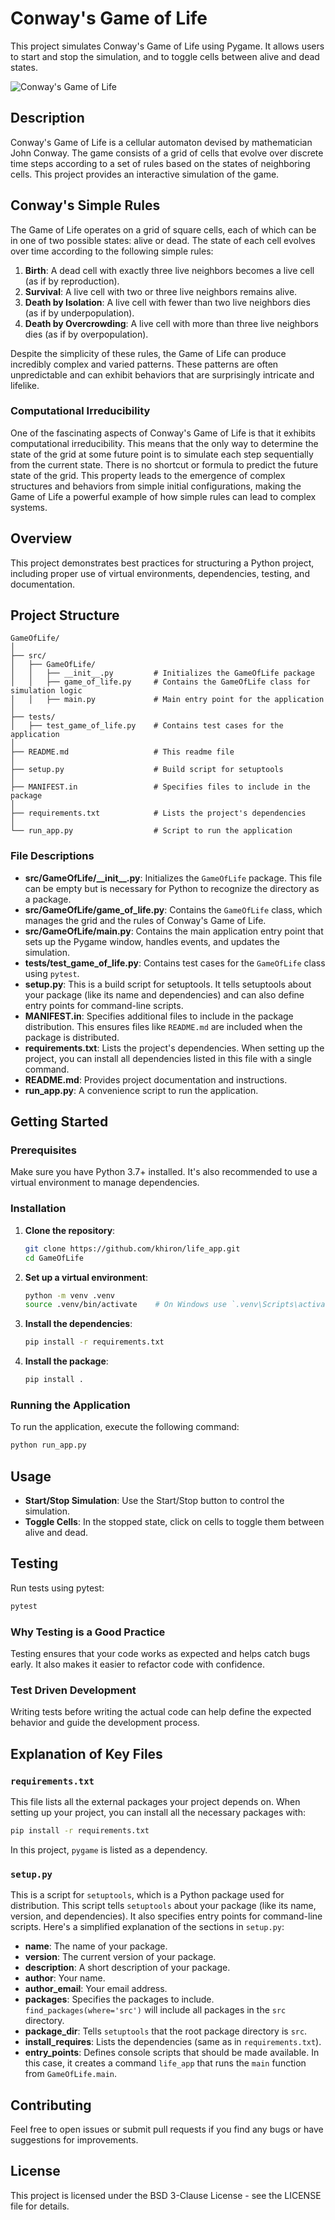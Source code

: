 # Conway's Game of Life

This project simulates Conway's Game of Life using Pygame. It allows users to start and stop the simulation, and to toggle cells between alive and dead states.

![Conway's Game of Life](screenshot.png)


## Description

Conway's Game of Life is a cellular automaton devised by mathematician John Conway. The game consists of a grid of cells that evolve over discrete time steps according to a set of rules based on the states of neighboring cells. This project provides an interactive simulation of the game.

## Conway's Simple Rules

The Game of Life operates on a grid of square cells, each of which can be in one of two possible states: alive or dead. The state of each cell evolves over time according to the following simple rules:

1. **Birth**: A dead cell with exactly three live neighbors becomes a live cell (as if by reproduction).
2. **Survival**: A live cell with two or three live neighbors remains alive.
3. **Death by Isolation**: A live cell with fewer than two live neighbors dies (as if by underpopulation).
4. **Death by Overcrowding**: A live cell with more than three live neighbors dies (as if by overpopulation).

Despite the simplicity of these rules, the Game of Life can produce incredibly complex and varied patterns. These patterns are often unpredictable and can exhibit behaviors that are surprisingly intricate and lifelike.

### Computational Irreducibility

One of the fascinating aspects of Conway's Game of Life is that it exhibits computational irreducibility. This means that the only way to determine the state of the grid at some future point is to simulate each step sequentially from the current state. There is no shortcut or formula to predict the future state of the grid. This property leads to the emergence of complex structures and behaviors from simple initial configurations, making the Game of Life a powerful example of how simple rules can lead to complex systems.

## Overview

This project demonstrates best practices for structuring a Python project, including proper use of virtual environments, dependencies, testing, and documentation.

## Project Structure

```
GameOfLife/
│
├── src/
│   ├── GameOfLife/
│   │   ├── __init__.py         # Initializes the GameOfLife package
│   │   ├── game_of_life.py     # Contains the GameOfLife class for simulation logic
│   │   ├── main.py             # Main entry point for the application
│
├── tests/
│   ├── test_game_of_life.py    # Contains test cases for the application
│
├── README.md                   # This readme file
│
├── setup.py                    # Build script for setuptools
│
├── MANIFEST.in                 # Specifies files to include in the package
│
├── requirements.txt            # Lists the project's dependencies
│
└── run_app.py                  # Script to run the application
```

### File Descriptions

- **src/GameOfLife/\_\_init\_\_.py**: Initializes the `GameOfLife` package. This file can be empty but is necessary for Python to recognize the directory as a package.
- **src/GameOfLife/game_of_life.py**: Contains the `GameOfLife` class, which manages the grid and the rules of Conway's Game of Life.
- **src/GameOfLife/main.py**: Contains the main application entry point that sets up the Pygame window, handles events, and updates the simulation.
- **tests/test_game_of_life.py**: Contains test cases for the `GameOfLife` class using `pytest`.
- **setup.py**: This is a build script for setuptools. It tells setuptools about your package (like its name and dependencies) and can also define entry points for command-line scripts.
- **MANIFEST.in**: Specifies additional files to include in the package distribution. This ensures files like `README.md` are included when the package is distributed.
- **requirements.txt**: Lists the project's dependencies. When setting up the project, you can install all dependencies listed in this file with a single command.
- **README.md**: Provides project documentation and instructions.
- **run_app.py**: A convenience script to run the application.

## Getting Started

### Prerequisites

Make sure you have Python 3.7+ installed. It's also recommended to use a virtual environment to manage dependencies.

### Installation

1. **Clone the repository**:
    ```bash
    git clone https://github.com/khiron/life_app.git
    cd GameOfLife
    ```

2. **Set up a virtual environment**:
    ```bash
    python -m venv .venv
    source .venv/bin/activate    # On Windows use `.venv\Scripts\activate`
    ```

3. **Install the dependencies**:
    ```bash
    pip install -r requirements.txt
    ```

4. **Install the package**:
    ```bash
    pip install .
    ```

### Running the Application

To run the application, execute the following command:
```bash
python run_app.py
```

## Usage

- **Start/Stop Simulation**: Use the Start/Stop button to control the simulation.
- **Toggle Cells**: In the stopped state, click on cells to toggle them between alive and dead.

## Testing

Run tests using pytest:
```bash
pytest
```

### Why Testing is a Good Practice

Testing ensures that your code works as expected and helps catch bugs early. It also makes it easier to refactor code with confidence.

### Test Driven Development

Writing tests before writing the actual code can help define the expected behavior and guide the development process.

## Explanation of Key Files

### `requirements.txt`
This file lists all the external packages your project depends on. When setting up your project, you can install all the necessary packages with:
```bash
pip install -r requirements.txt
```
In this project, `pygame` is listed as a dependency.

### `setup.py`
This is a script for `setuptools`, which is a Python package used for distribution. This script tells `setuptools` about your package (like its name, version, and dependencies). It also specifies entry points for command-line scripts. Here's a simplified explanation of the sections in `setup.py`:
- **name**: The name of your package.
- **version**: The current version of your package.
- **description**: A short description of your package.
- **author**: Your name.
- **author_email**: Your email address.
- **packages**: Specifies the packages to include. `find_packages(where='src')` will include all packages in the `src` directory.
- **package_dir**: Tells `setuptools` that the root package directory is `src`.
- **install_requires**: Lists the dependencies (same as in `requirements.txt`).
- **entry_points**: Defines console scripts that should be made available. In this case, it creates a command `life_app` that runs the `main` function from `GameOfLife.main`.

## Contributing

Feel free to open issues or submit pull requests if you find any bugs or have suggestions for improvements.

## License

This project is licensed under the BSD 3-Clause License - see the LICENSE file for details.
